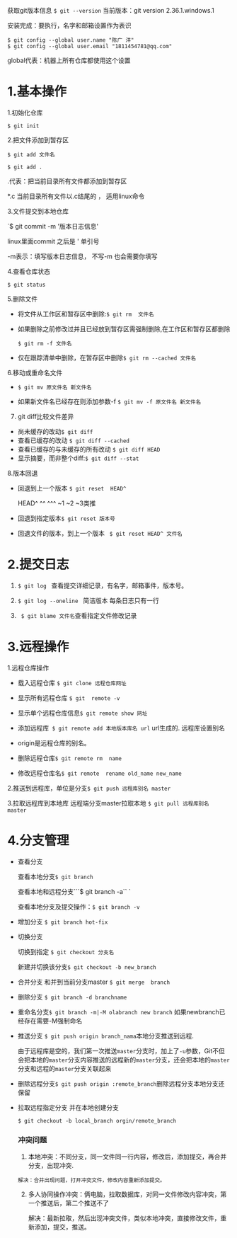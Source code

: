 获取git版本信息
`$ git --version`
当前版本：git version 2.36.1.windows.1

安装完成：要执行，名字和邮箱设置作为表识
```
$ git config --global user.name "陈广 洋"
$ git config --global user.email "1811454781@qq.com"
```
global代表：机器上所有仓库都使用这个设置

# 1.基本操作
1.初始化仓库

`$ git init`

2.把文件添加到暂存区

`$ git add 文件名`

`$ git add .`

.代表：把当前目录所有文件都添加到暂存区

*.c 当前目录所有文件以.c结尾的 ， 适用linux命令

3.文件提交到本地仓库

`$ git commit -m '版本日志信息' 

linux里面commit 之后是 ' 单引号

-m表示：填写版本日志信息， 不写-m 也会需要你填写

4.查看仓库状态

`$ git status` 

5.删除文件

  - 将文件从工作区和暂存区中删除:`$ git rm  文件名`  
  - 如果删除之前修改过并且已经放到暂存区需强制删除,在工作区和暂存区都删除
  
    `$ git rm -f 文件名`
  - 仅在跟踪清单中删除，在暂存区中删除`$ git rm --cached 文件名`

6.移动或重命名文件

  - `$ git mv 原文件名 新文件名`

  - 如果新文件名已经存在则添加参数-f `$ git mv -f 原文件名 新文件名`

7. git diff比较文件差异

- 尚未缓存的改动`$ git diff`
- 查看已缓存的改动 `$ git diff --cached`
- 查看已缓存的与未缓存的所有改动 `$ git diff HEAD`
- 显示摘要，而非整个diff:`$ git diff --stat` 

8.版本回退
  - 回退到上一个版本 `$ git reset  HEAD^`  

    HEAD^ ^^ ^^^  ~1 ~2 ~3类推

  - 回退到指定版本`$ git reset 版本号`

  - 回退文件的版本，到上一个版本 ` $ git reset HEAD^ 文件名`

# 2.提交日志

1. `$ git log ` 查看提交详细记录，有名字，邮箱事件，版本号。

2. `$ git log --oneline ` 简洁版本 每条日志只有一行

3. ` $ git blame 文件名`查看指定文件修改记录

# 3.远程操作
1.远程仓库操作
    
- 载入远程仓库 `$ git clone 远程仓库网址`
- 显示所有远程仓库 `$ git  remote -v `
- 显示单个远程仓库信息`$ git remote show 网址`
- 添加远程库` $ git remote add 本地版本库名 url` url生成的. 远程库设置别名

- origin是远程仓库的别名。
- 删除远程仓库`$ git remote rm  name `
- 修改远程仓库名`$ git remote  rename old_name new_name`


2.推送到远程库，单位是分支`$ git push 远程库别名 master`

3.拉取远程库到本地库
  远程端分支master拉取本地
  `$ git pull 远程库别名 master `
# 4.分支管理
   - 查看分支

      查看本地分支`$ git branch` 

     查看本地和远程分支```$ git branch -a`` `

     查看本地分支及提交操作：`$ git branch -v`

   - 增加分支 `$ git branch hot-fix`

   - 切换分支

     切换到指定 `$ git checkout 分支名`

     新建并切换该分支`$ git checkout -b new_branch`

   - 合并分支 和并到当前分支master
    `$ git merge  branch`
   - 删除分支 `$ git branch -d branchname`

   - 重命名分支`$ git branch -m|-M olabranch new branch` 如果newbranch已经存在需要-M强制命名

   - 推送分支 `$ git push origin branch_nama`本地分支推送到远程.

        由于远程库是空的，我们第一次推送`master`分支时，加上了`-u`参数，Git不但会把本地的`master`分支内容推送的远程新的`master`分支，还会把本地的`master`分支和远程的`master`分支关联起来

   - 删除远程分支`$ git push origin :remote_branch`删除远程分支本地分支还保留

   - 拉取远程指定分支 并在本地创建分支

        `$ git checkout -b local_branch orgin/remote_branch `

        ### 冲突问题

        1. 本地冲突：不同分支，同一文件同一行内容，修改后，添加提交，再合并分支，出现冲突.

         解决：合并出现问题，打开冲突文件，修改内容重新添加提交。

        2. 多人协同操作冲突：俩电脑，拉取数据库，对同一文件修改内容冲突，第一个推送后，第二个推送不了

           解决：最新拉取，然后出现冲突文件，类似本地冲突，直接修改文件，重新添加，提交，推送。




